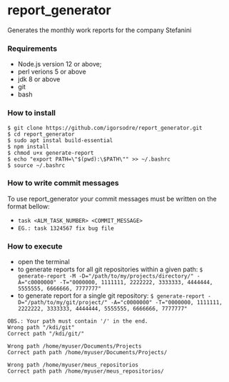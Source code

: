 # report_generator

Generates the monthly work reports for the company Stefanini

### Requirements

- Node.js version 12 or above;
- perl verions 5 or above
- jdk 8 or above
- git
- bash

### How to install

```
$ git clone https://github.com/igorsodre/report_generator.git
$ cd report_generator
$ sudo apt instal build-essential
$ npm install
$ chmod u+x generate-report
$ echo "export PATH=\"$(pwd):\$PATH\"" >> ~/.bashrc
$ source ~/.bashrc
```

### How to write commit messages

To use report_generator your commit messages must be written on the format bellow:
- `task <ALM_TASK_NUMBER> <COMMIT_MESSAGE>`
- `EG.: task 1324567 fix bug file`

### How to execute

- open the terminal
- to generate reports for all git repositories within a given path: `$ generate-report -M -D="/path/to/my/projects/directory/" -A="c0000000" -T="0000000, 1111111, 2222222, 3333333, 4444444, 5555555, 6666666, 7777777"`
- to generate report for a single git repository: `$ generate-report -D="/path/to/my/git/project/" -A="c0000000" -T="0000000, 1111111, 2222222, 3333333, 4444444, 5555555, 6666666, 7777777"`

```
OBS.: Your path must contain '/' in the end.
Wrong path "/kdi/git"
Correct path "/kdi/git/"

Wrong path /home/myuser/Documents/Projects
Correct path path /home/myuser/Documents/Projects/

Wrong path /home/myuser/meus_repositorios
Correct path path /home/myuser/meus_repositorios/
```
